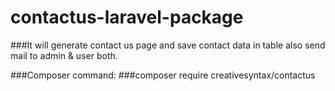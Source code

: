 # contactus-laravel-package

###It will generate contact us page and save contact data in table also send mail to admin &amp; user both.

###Composer command:
###composer require creativesyntax/contactus
